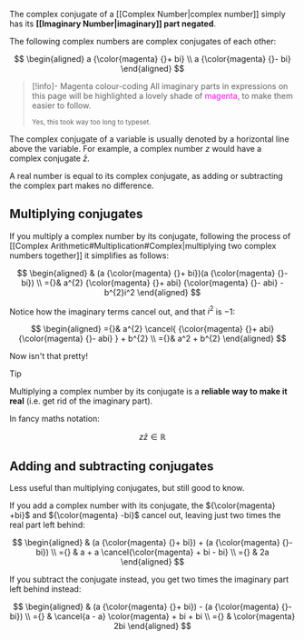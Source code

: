 The complex conjugate of a [[Complex Number|complex number]] simply has its **[[Imaginary Number|imaginary]] part negated**.

The following complex numbers are complex conjugates of each other:

$$
\begin{aligned}
a {\color{magenta} {}+ bi} \\
a {\color{magenta} {}- bi}
\end{aligned}
$$

>[!info]- Magenta colour-coding
>All imaginary parts in expressions on this page will be highlighted a lovely shade of <span style="color: magenta">magenta</span>, to make them easier to follow.
>
><sub>Yes, this took way too long to typeset.</sub>

The complex conjugate of a variable is usually denoted by a horizontal line above the variable. For example, a complex number $z$ would have a complex conjugate $\bar{z}$.

A real number is equal to its complex conjugate, as adding or subtracting the complex part makes no difference.

## Multiplying conjugates

If you multiply a complex number by its conjugate, following the process of [[Complex Arithmetic#Multiplication#Complex|multiplying two complex numbers together]] it simplifies as follows:

$$
\begin{aligned}
& (a {\color{magenta} {}+ bi})(a {\color{magenta} {}- bi}) \\
={}& a^{2} {\color{magenta} {}+ abi} {\color{magenta} {}- abi} - b^{2}i^2
\end{aligned}
$$

Notice how the imaginary terms cancel out, and that $i^2$ is $-1$:

$$
\begin{aligned}
={}& a^{2} \cancel{ {\color{magenta} {}+ abi} {\color{magenta} {}- abi} } + b^{2} \\
={}& a^2 + b^{2}
\end{aligned}
$$

Now isn't that pretty!

> [!tip]
> Multiplying a complex number by its conjugate is a **reliable way to make it real** (i.e. get rid of the imaginary part).
> 
> In fancy maths notation:
> 
> $$
> z \bar{z} \in \mathbb{R}
> $$

## Adding and subtracting conjugates

Less useful than multiplying conjugates, but still good to know.

If you add a complex number with its conjugate, the ${\color{magenta} +bi}$ and ${\color{magenta} -bi}$ cancel out, leaving just two times the real part left behind:

$$
\begin{aligned}
& (a {\color{magenta} {}+ bi}) + (a {\color{magenta} {}- bi}) \\
={} & a + a \cancel{\color{magenta} + bi - bi} \\
={} & 2a
\end{aligned}
$$

If you subtract the conjugate instead, you get two times the imaginary part left behind instead:

$$
\begin{aligned}
& (a {\color{magenta} {}+ bi}) - (a {\color{magenta} {}- bi}) \\
={} & \cancel{a - a} \color{magenta} + bi + bi \\
={} & \color{magenta} 2bi
\end{aligned}
$$
